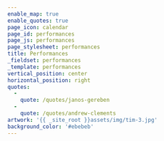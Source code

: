 ```yaml
---
enable_map: true
enable_quotes: true
page_icon: calendar
page_id: performances
page_js: performances
page_stylesheet: performances
title: Performances
_fieldset: performances
_template: performances
vertical_position: center
horizontal_position: right
quotes:
  - 
    quote: /quotes/janos-gereben
  - 
    quote: /quotes/andrew-clements
artwork: '{{ _site_root }}assets/img/tim-3.jpg'
background_color: '#ebebeb'
---
```







